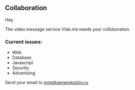 ## Collaboration

Hey.

The video message service Vide.me needs your colloboration.

### Сurrent issues:
- Web
- Database
- Javascript
- Security
- Advertising

Send your email to mne@sergeykozlov.ru
